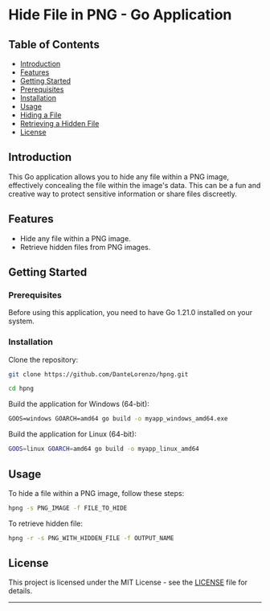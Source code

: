 # Hide File in PNG - Go Application

## Table of Contents

- [Introduction](#introduction)
- [Features](#features)
- [Getting Started](#getting-started)
- [Prerequisites](#prerequisites)
- [Installation](#installation)
- [Usage](#usage)
- [Hiding a File](#hiding-a-file)
- [Retrieving a Hidden File](#retrieving-a-hidden-file)
- [License](#license)

## Introduction

This Go application allows you to hide any file within a PNG image, effectively concealing the file within the image's data. This can be a fun and creative way to protect sensitive information or share files discreetly.

## Features
  
- Hide any file within a PNG image.
- Retrieve hidden files from PNG images.

## Getting Started

### Prerequisites
  
Before using this application, you need to have Go 1.21.0 installed on your system.

### Installation

Clone the repository:

```bash
git clone https://github.com/DanteLorenzo/hpng.git

cd hpng
```

Build the application for Windows (64-bit):

```cmd
GOOS=windows GOARCH=amd64 go build -o myapp_windows_amd64.exe
```

Build the application for Linux (64-bit):
  
```bash
GOOS=linux GOARCH=amd64 go build -o myapp_linux_amd64
```

## Usage

To hide a file within a PNG image, follow these steps:

```bash
hpng -s PNG_IMAGE -f FILE_TO_HIDE
```

To retrieve hidden file:

```bash
hpng -r -s PNG_WITH_HIDDEN_FILE -f OUTPUT_NAME
```

## License

This project is licensed under the MIT License - see the [LICENSE](LICENSE) file for details.

---
